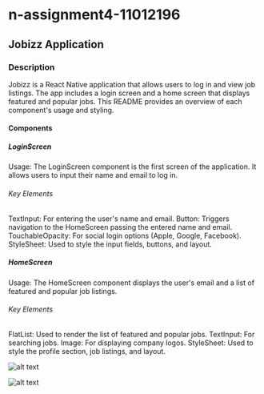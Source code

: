 # n-assignment4-11012196

## Jobizz Application
### Description
Jobizz is a React Native application that allows users to log in and view job listings. The app includes a login screen and a home screen that displays featured and popular jobs. This README provides an overview of each component's usage and styling.

#### Components
##### LoginScreen
Usage: The LoginScreen component is the first screen of the application. It allows users to input their name and email to log in.
###### Key Elements
TextInput: For entering the user's name and email.
Button: Triggers navigation to the HomeScreen passing the entered name and email.
TouchableOpacity: For social login options (Apple, Google, Facebook).
StyleSheet: Used to style the input fields, buttons, and layout.

##### HomeScreen
Usage: The HomeScreen component displays the user's email and a list of featured and popular job listings.
###### Key Elements
FlatList: Used to render the list of featured and popular jobs.
TextInput: For searching jobs.
Image: For displaying company logos.
StyleSheet: Used to style the profile section, job listings, and layout.

![alt text](image.png)

![alt text](image-1.png) 
